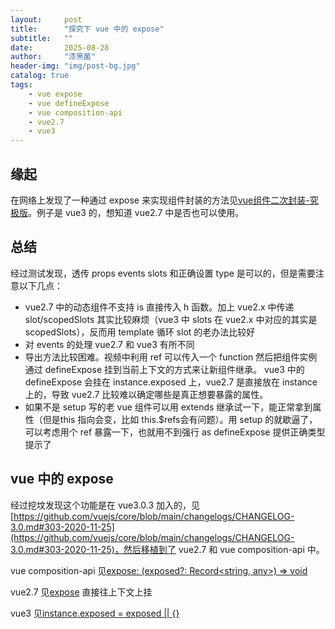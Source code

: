 ```yaml
---
layout:     post
title:      "探究下 vue 中的 expose"
subtitle:   ""
date:       2025-08-28
author:     "漆黑菌"
header-img: "img/post-bg.jpg"
catalog: true
tags:
    - vue expose
    - vue defineExpose
    - vue composition-api
    - vue2.7
    - vue3
---
```


## 缘起
在网络上发现了一种通过 expose 来实现组件封装的方法见[vue组件二次封装-究极版](https://www.bilibili.com/video/BV1bDe1z1Eyr/?buvid=XY5387C549AF1E2C83338AC1C32895E2A9239&from_spmid=dt.video-dt.video.0&is_story_h5=false&mid=lgxZ0wctTv%2F7uT7bDSAJyw%3D%3D&plat_id=114&share_from=ugc&share_medium=android&share_plat=android&share_session_id=a82a582b-d8d4-464d-89ee-fae3e0c5d9f3&share_source=COPY&share_tag=s_i&spmid=main.ugc-video-detail.0.0&timestamp=1756312647&unique_k=DdhzKKs&up_id=423876881&vd_source=cd8680a20c84d1e32fc4163ee20e8888)。例子是 vue3 的，想知道 vue2.7 中是否也可以使用。

## 总结
经过测试发现，透传 props events slots 和正确设置 type 是可以的，但是需要注意以下几点：
- vue2.7 中的动态组件不支持 is 直接传入 h 函数。加上 vue2.x 中传递 slot/scopedSlots 其实比较麻烦（vue3 中 slots 在 vue2.x 中对应的其实是 scopedSlots），反而用 template 循环 slot 的老办法比较好
- 对 events 的处理 vue2.7 和 vue3 有所不同
- 导出方法比较困难。视频中利用 ref 可以传入一个 function 然后把组件实例通过 defineExpose 挂到当前上下文的方式来让新组件继承。 vue3 中的 defineExpose 会挂在 instance.exposed 上，vue2.7 是直接放在 instance 上的，导致 vue2.7 比较难以确定哪些是真正想要暴露的属性。
- 如果不是 setup 写的老 vue 组件可以用 extends 继承试一下，能正常拿到属性（但是this 指向会变，比如 this.$refs会有问题）。用 setup 的就歇逼了，可以考虑用个 ref 暴露一下，也就用不到强行 as defineExpose 提供正确类型提示了

## vue 中的 expose
经过挖坟发现这个功能是在 vue3.0.3 加入的，见[https://github.com/vuejs/core/blob/main/changelogs/CHANGELOG-3.0.md#303-2020-11-25](https://github.com/vuejs/core/blob/main/changelogs/CHANGELOG-3.0.md#303-2020-11-25)，然后移植到了 vue2.7 和 vue composition-api 中。

vue composition-api 见[expose: (exposed?: Record<string, any>) => void](https://github.com/vuejs/composition-api/blob/2436ba2ca0ae804a3932924407f54e675073ea5c/src/runtimeContext.ts#L155)

vue2.7 见[expose](https://github.com/vuejs/vue/blob/13f4e7dc03e2caed900ac70ff8b8fe58dda45663/src/v3/apiSetup.ts#L116-L120) 直接往上下文上挂

vue3 见[instance.exposed = exposed || {}](https://github.com/vuejs/core/blob/24fccb4ee4139d41df0e395bce96ce7fbb6a50a9/packages/runtime-core/src/component.ts#L1149)

